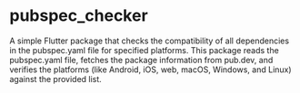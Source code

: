 # pubspec_checker
A simple Flutter package that checks the compatibility of all dependencies in the pubspec.yaml file for specified platforms. This package reads the pubspec.yaml file, fetches the package information from pub.dev, and verifies the platforms (like Android, iOS, web, macOS, Windows, and Linux) against the provided list.
